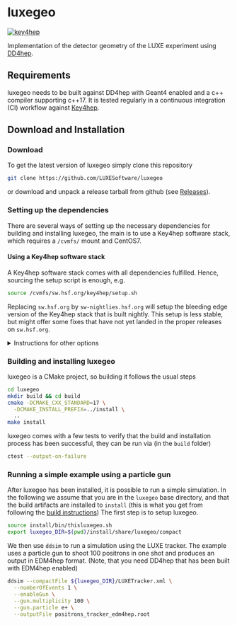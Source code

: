 # luxegeo

[![key4hep](https://github.com/LUXEsoftware/luxegeo/actions/workflows/key4hep.yml/badge.svg)](https://github.com/LUXEsoftware/luxegeo/actions/workflows/key4hep.yml)

Implementation of the detector geometry of the LUXE experiment using [DD4hep](https://dd4hep.web.cern.ch/dd4hep/).

## Requirements
luxegeo needs to be built against DD4hep with Geant4 enabled and a c++ compiler
supporting c++17. It is tested regularly in a continuous integration (CI)
workflow against [Key4hep](https://key4hep.web.cern.ch).

## Download and Installation
### Download
To get the latest version of luxegeo simply clone this repository

```bash
git clone https://github.com/LUXESoftware/luxegeo
```

or download and unpack a release tarball from github (see [Releases](https://github.com/LUXEsoftware/luxegeo/releases)).

### Setting up the dependencies
There are several ways of setting up the necessary dependencies for building and
installing luxegeo, the main is to use a Key4hep software stack, which requires
a `/cvmfs/` mount and CentOS7.

#### Using a Key4hep software stack
A Key4hep software stack comes with all dependencies fulfilled. Hence, sourcing
the setup script is enough, e.g.

```bash
source /cvmfs/sw.hsf.org/key4hep/setup.sh
```

Replacing `sw.hsf.org` by `sw-nightlies.hsf.org` will setup the bleeding edge
version of the Key4hep stack that is built nightly. This setup is less stable,
but might offer some fixes that have not yet landed in the proper releases on
`sw.hsf.org`.

<details>
  <summary>Instructions for other options</summary>

#### Using an LCG software stack
Similar to the Key4hep stack it is possible to use an LCG software stack that
also comes with all depenencies fulfilled. These releases are available or
different linux flavors and compilers, and again sourcing the approriate setup
script is enough, e.g.

```bash
source /cvmfs/sft.cern.ch/lcg/views/LCG_102/x86_64-centos7-gcc11-opt/setup.sh
```

#### Using an existing DD4hep installation
If you have an existing installation of DD4hep on your system, it should be
enough to initialize that via

```bash
source </path/to/dd4hep/installation>/bin/thisdd4hep.sh
```

</details>

### Building and installing luxegeo
luxegeo is a CMake project, so building it follows the usual steps

```bash
cd luxegeo
mkdir build && cd build
cmake -DCMAKE_CXX_STANDARD=17 \
  -DCMAKE_INSTALL_PREFIX=../install \
  ..
make install
```

luxegeo comes with a few tests to verify that the build and installation process
has been successful, they can be run via (in the `build` folder)

```bash
ctest --output-on-failure
```

### Running a simple example using a particle gun
After luxegeo has been installed, it is possible to run a simple simulation. In
the following we assume that you are in the `luxegeo` base directory, and that
the build artifacts are installed to `install` (this is what you get from
following the [build instructions](#building-and-installing-luxegeo)) The first
step is to setup luxegeo.

```bash
source install/bin/thisluxegeo.sh
export luxegeo_DIR=$(pwd)/install/share/luxegeo/compact
```

We then use `ddsim` to run a simulation using the LUXE tracker. The example uses
a particle gun to shoot 100 positrons in one shot and produces an output in
EDM4hep format. (Note, that you need DD4hep that has been built with EDM4hep
enabled)

```bash
ddsim --compactFile ${luxegeo_DIR}/LUXETracker.xml \
  --numberOfEvents 1 \
  --enableGun \
  --gun.multiplicity 100 \
  --gun.particle e+ \
  --outputFile positrons_tracker_edm4hep.root
```
